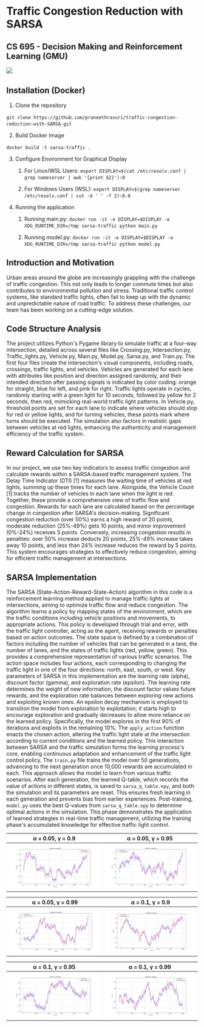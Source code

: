 # Traffic Congestion Reduction with SARSA

## CS 695 - Decision Making and Reinforcement Learning (GMU)

![](demo.gif)

## Installation (Docker)

1. Clone the repository

`git clone https://github.com/praneethravuri/traffic-congestion-reduction-with-SARSA.git`

2. Build Docker Image

`docker build -t sarsa-traffic .`

3.  Configure Environment for Graphical Display

    1. For Linux/WSL Users: `export DISPLAY=$(cat /etc/resolv.conf | grep nameserver | awk '{print $2}'):0`

    2. For Windows Users (WSL): ```export DISPLAY=$(grep nameserver /etc/resolv.conf | cut -d ' ' -f 2):0.0```

4. Running the application

    1. Running main.py: ```docker run -it -e DISPLAY=$DISPLAY -e XDG_RUNTIME_DIR=/tmp sarsa-traffic python main.py```

    2. Running model.py: ```docker run -it -e DISPLAY=$DISPLAY -e XDG_RUNTIME_DIR=/tmp sarsa-traffic python model.py```

## Introduction and Motivation

Urban areas around the globe are increasingly grappling with the challenge of traffic
congestion. This not only leads to longer commute times but also contributes to
environmental pollution and stress. Traditional traffic control systems, like standard
traffic lights, often fail to keep up with the dynamic and unpredictable nature of road
traffic. To address these challenges, our team has been working on a cutting-edge
solution.

## Code Structure Analysis

The project utilizes Python's Pygame library to simulate traffic at a four-way intersection,
detailed across several files like Crossing.py, Intersection.py, Traffic_lights.py,
Vehicle.py, Main.py, Model.py, Sarsa.py, and Train.py. The first four files create the
intersection's visual components, including roads, crossings, traffic lights, and vehicles.
Vehicles are generated for each lane with attributes like position and direction assigned
randomly, and their intended direction after passing signals is indicated by color coding:
orange for straight, blue for left, and pink for right.
Traffic lights operate in cycles, randomly starting with a green light for 10 seconds,
followed by yellow for 2 seconds, then red, mimicking real-world traffic light patterns. In
Vehicle.py, threshold points are set for each lane to indicate where vehicles should stop
for red or yellow lights, and for turning vehicles, these points mark where turns should
be executed. The simulation also factors in realistic gaps between vehicles at red lights,
enhancing the authenticity and management efficiency of the traffic system.

## Reward Calculation for SARSA

In our project, we use two key indicators to assess traffic congestion and calculate
rewards within a SARSA-based traffic management system. The Delay Time Indicator
(DTI) [1] measures the waiting time of vehicles at red lights, summing up these times for
each lane. Alongside, the Vehicle Count [1] tracks the number of vehicles in each lane
when the light is red. Together, these provide a comprehensive view of traffic flow and
congestion.
Rewards for each lane are calculated based on the percentage change in congestion
after SARSA's decision-making. Significant congestion reduction (over 50%) earns a
high reward of 20 points, moderate reduction (25%-49%) gets 10 points, and minor
improvement (0%-24%) receives 5 points. Conversely, increasing congestion results in
penalties: over 50% increase deducts 20 points, 25%-49% increase takes away 10
points, and less than 24% increase reduces the reward by 5 points. This system
encourages strategies to effectively reduce congestion, aiming for efficient traffic
management at intersections.

## SARSA Implementation

The SARSA (State-Action-Reward-State-Action) algorithm in this code is a
reinforcement learning method applied to manage traffic lights at intersections, aiming
to optimize traffic flow and reduce congestion. The algorithm learns a policy by mapping
states of the environment, which are the traffic conditions including vehicle positions
and movements, to appropriate actions. This policy is developed through trial and error,
with the traffic light controller, acting as the agent, receiving rewards or penalties based
on action outcomes.
The state space is defined by a combination of factors including the number of vehicles
that can be generated in a lane, the number of lanes, and the states of traffic lights (red,
yellow, green). This provides a comprehensive representation of various traffic
scenarios. The action space includes four actions, each corresponding to changing the
traffic light in one of the four directions: north, east, south, or west. Key parameters of
SARSA in this implementation are the learning rate (alpha), discount factor (gamma),
and exploration rate (epsilon). The learning rate determines the weight of new
information, the discount factor values future rewards, and the exploration rate balances
between exploring new actions and exploiting known ones.
An epsilon decay mechanism is employed to transition the model from exploration to
exploitation; it starts high to encourage exploration and gradually decreases to allow
more reliance on the learned policy. Specifically, the model explores in the first 90% of
iterations and exploits in the remaining 10%.
The `apply_action` function enacts the chosen action, altering the traffic light state at the
intersection according to current conditions and the learned policy. This interaction
between SARSA and the traffic simulation forms the learning process's core, enabling
continuous adaptation and enhancement of the traffic light control policy.
The `train.py` file trains the model over 50 generations, advancing to the next
generation once 10,000 rewards are accumulated in each. This approach allows the
model to learn from various traffic scenarios. After each generation, the learned Q-table,
which records the value of actions in different states, is saved to `sarsa_q_table.npy`,
and both the simulation and its parameters are reset. This ensures fresh learning in
each generation and prevents bias from earlier experiences. Post-training, `model.py`
uses the best Q-values from `sarsa_q_table.npy` to determine optimal actions in the
simulation. This phase demonstrates the application of learned strategies in real-time
traffic management, utilizing the training phase's accumulated knowledge for effective
traffic light control.

|                  α = 0.05, γ = 0.9                  |                  α = 0.05, γ = 0.95                  |
| :-------------------------------------------------: | :--------------------------------------------------: |
| <img src="./plots/alpha_0_05_gamma_0_9.png" alt=""> | <img src="./plots/alpha_0_05_gamma_0_95.png" alt=""> |

|                  α = 0.05, γ = 0.99                  |                  α = 0.1, γ = 0.9                  |
| :--------------------------------------------------: | :------------------------------------------------: |
| <img src="./plots/alpha_0_05_gamma_0_99.png" alt=""> | <img src="./plots/alpha_0_1_gamma_0_9.png" alt=""> |

|                  α = 0.1, γ = 0.95                  |                  α = 0.1, γ = 0.99                  |
| :-------------------------------------------------: | :-------------------------------------------------: |
| <img src="./plots/alpha_0_1_gamma_0_95.png" alt=""> | <img src="./plots/alpha_0_1_gamma_0_99.png" alt=""> |
